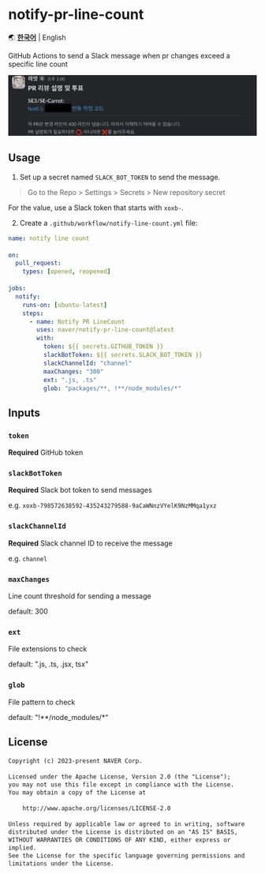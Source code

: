 # notify-pr-line-count

🌏 [**한국어**](README.md) | English

GitHub Actions to send a Slack message when pr changes exceed a specific line count

![img1.png](img1.png)

## Usage

1. Set up a secret named `SLACK_BOT_TOKEN` to send the message.

> Go to the Repo > Settings > Secrets > New repository secret

For the value, use a Slack token that starts with `xoxb-`.

2. Create a `.github/workflow/notify-line-count.yml` file:

```yml
name: notify line count

on:
  pull_request:
    types: [opened, reopened]
    
jobs:
  notify:
    runs-on: [ubuntu-latest]
    steps:
      - name: Notify PR LineCount
        uses: naver/notify-pr-line-count@latest
        with:
          token: ${{ secrets.GITHUB_TOKEN }}
          slackBotToken: ${{ secrets.SLACK_BOT_TOKEN }}
          slackChannelId: "channel"
          maxChanges: "300"
          ext: ".js, .ts"
          glob: "packages/**, !**/node_modules/*"
```

## Inputs

### `token`

**Required** GitHub token

### `slackBotToken`

**Required** Slack bot token to send messages

e.g. `xoxb-798572638592-435243279588-9aCaWNnzVYelK9NzMMqa1yxz`

### `slackChannelId`

**Required** Slack channel ID to receive the message

e.g. `channel`

### `maxChanges`

Line count threshold for sending a message

default: 300

### `ext`

File extensions to check

default: ".js, .ts, .jsx, tsx"

### `glob`

File pattern to check

default: "!**/node_modules/*"

## License
```
Copyright (c) 2023-present NAVER Corp.

Licensed under the Apache License, Version 2.0 (the "License");
you may not use this file except in compliance with the License.
You may obtain a copy of the License at

    http://www.apache.org/licenses/LICENSE-2.0

Unless required by applicable law or agreed to in writing, software
distributed under the License is distributed on an "AS IS" BASIS,
WITHOUT WARRANTIES OR CONDITIONS OF ANY KIND, either express or implied.
See the License for the specific language governing permissions and
limitations under the License.
```
